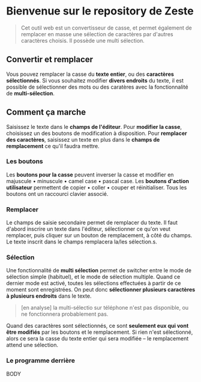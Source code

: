 # Bienvenue sur le repository de Zeste
> Cet outil web est un convertisseur de casse, et permet également de remplacer en masse une sélection de caractères par d'autres caractères choisis. Il possède une multi sélection.

## Convertir et remplacer
Vous pouvez remplacer la casse du **texte entier**, ou des **caractères sélectionnés**.
Si vous souhaitez modifier **divers endroits** du texte, il est possible de sélectionner des mots ou des caratères avec la fonctionnalité de **multi-sélection**.


## Comment ça marche
Saisissez le texte dans le __champs de l'éditeur__. Pour **modifier la casse**, choisissez un des boutons de modification à disposition. Pour **remplacer des caractères**, saisissez un texte en plus dans le __champs de remplacement__ ce qu'il faudra mettre.

### Les boutons
Les **boutons pour la casse** peuvent inverser la casse et modifier en majuscule • minuscule • camel case • pascal case.
Les **boutons d'action utilisateur** permettent de copier • coller • couper et réinitialiser.
Tous les boutons ont un raccourci clavier associé.

### Remplacer
Le champs de saisie secondaire permet de remplacer du texte. Il faut d'abord inscrire un texte dans l'éditeur, sélectionner ce qu'on veut remplacer, puis cliquer sur un bouton de remplacement, à côté du champs. Le texte inscrit dans le champs remplacera la/les sélection.s.

### Sélection
Une fonctionnalité de **multi sélection** permet de switcher entre le mode de sélection simple (habituel), et le mode de sélection multiple. Quand ce dernier mode est activé, toutes les sélections effectuées à partir de ce moment sont enregistrées. On peut donc **sélectionner plusieurs caractères à plusieurs endroits** dans le texte.

> [en analyse] la multi-sélectio sur téléphone n'est pas disponible, ou ne fonctionnera probablement pas.

Quand des caractères sont sélectionnés, ce sont **seulement eux qui vont être modifiés** par les boutons et le remplacement. Si rien n'est sélectionné, alors ce sera la casse du texte entier qui sera modifiée – le remplacement attend une sélection.

### Le programme derrière

>>>
BODY
>>>